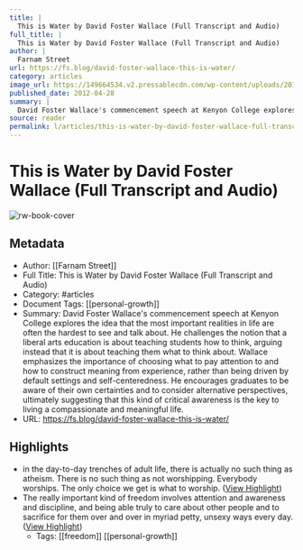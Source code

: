 ```yaml
---
title: |
  This is Water by David Foster Wallace (Full Transcript and Audio)
full_title: |
  This is Water by David Foster Wallace (Full Transcript and Audio)
author: |
  Farnam Street
url: https://fs.blog/david-foster-wallace-this-is-water/
category: articles
image_url: https://149664534.v2.pressablecdn.com/wp-content/uploads/2015/06/cropped-farnamstreet-300x300.png
published_date: 2012-04-28
summary: |
  David Foster Wallace's commencement speech at Kenyon College explores the idea that the most important realities in life are often the hardest to see and talk about. He challenges the notion that a liberal arts education is about teaching students how to think, arguing instead that it is about teaching them what to think about. Wallace emphasizes the importance of choosing what to pay attention to and how to construct meaning from experience, rather than being driven by default settings and self-centeredness. He encourages graduates to be aware of their own certainties and to consider alternative perspectives, ultimately suggesting that this kind of critical awareness is the key to living a compassionate and meaningful life.
source: reader
permalink: l/articles/this-is-water-by-david-foster-wallace-full-transcript-and-audio
---
```

# This is Water by David Foster Wallace (Full Transcript and Audio)

![rw-book-cover](https://149664534.v2.pressablecdn.com/wp-content/uploads/2015/06/cropped-farnamstreet-300x300.png)

## Metadata
- Author: [[Farnam Street]]
- Full Title: This is Water by David Foster Wallace (Full Transcript and Audio)
- Category: #articles
- Document Tags: [[personal-growth]] 
- Summary: David Foster Wallace's commencement speech at Kenyon College explores the idea that the most important realities in life are often the hardest to see and talk about. He challenges the notion that a liberal arts education is about teaching students how to think, arguing instead that it is about teaching them what to think about. Wallace emphasizes the importance of choosing what to pay attention to and how to construct meaning from experience, rather than being driven by default settings and self-centeredness. He encourages graduates to be aware of their own certainties and to consider alternative perspectives, ultimately suggesting that this kind of critical awareness is the key to living a compassionate and meaningful life.
- URL: https://fs.blog/david-foster-wallace-this-is-water/

## Highlights
- in the day-to-day trenches of adult life, there is actually no such thing as atheism. There is no such thing as not worshipping. Everybody worships. The only choice we get is what to worship. ([View Highlight](https://read.readwise.io/read/01hjv70dg4zx40vykg2specbk9))
- The really important kind of freedom involves attention and awareness and discipline, and being able truly to care about other people and to sacrifice for them over and over in myriad petty, unsexy ways every day. ([View Highlight](https://read.readwise.io/read/01hjv720a1fjqjw795ve14fkr6))
    - Tags: [[freedom]] [[personal-growth]] 


